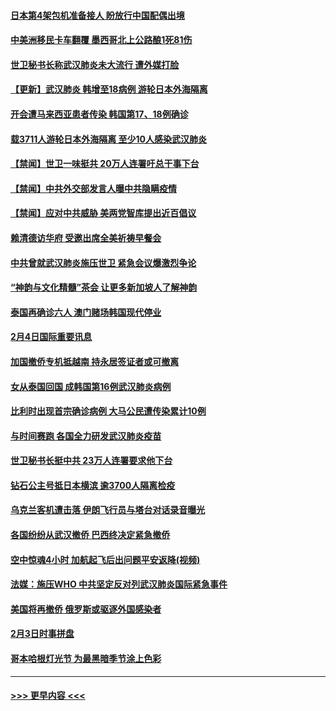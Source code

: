 #### [日本第4架包机准备接人 盼放行中国配偶出境](../pages/prog202/a102769765.md?t=02051755) 
#### [中美洲移民卡车翻覆 墨西哥北上公路酿1死81伤](../pages/prog202/a102769703.md?t=02051755) 
#### [世卫秘书长称武汉肺炎未大流行 遭外媒打脸](../pages/prog202/a102769679.md?t=02051755) 
#### [【更新】武汉肺炎 韩增至18病例 游轮日本外海隔离](../pages/prog202/a102758911.md?t=02051755) 
#### [开会遭马来西亚患者传染 韩国第17、18例确诊](../pages/prog202/a102769600.md?t=02051755) 
#### [载3711人游轮日本外海隔离 至少10人感染武汉肺炎](../pages/prog202/a102769538.md?t=02051755) 
#### [【禁闻】世卫一味挺共 20万人连署吁总干事下台](../pages/prog202/a102769445.md?t=02051755) 
#### [【禁闻】中共外交部发言人曝中共隐瞒疫情](../pages/prog202/a102769400.md?t=02051755) 
#### [【禁闻】应对中共威胁 美两党智库提出近百倡议](../pages/prog202/a102769357.md?t=02051755) 
#### [赖清德访华府  受邀出席全美祈祷早餐会](../pages/prog202/a102769350.md?t=02051755) 
#### [中共曾就武汉肺炎施压世卫 紧急会议爆激烈争论](../pages/prog202/a102769312.md?t=02051755) 
#### [“神韵与文化精髓”茶会 让更多新加坡人了解神韵](../pages/prog202/a102769286.md?t=02051755) 
#### [泰国再确诊六人 澳门赌场韩国现代停业](../pages/prog202/a102769239.md?t=02051755) 
#### [2月4日国际重要讯息](../pages/prog202/a102768884.md?t=02051755) 
#### [加国撤侨专机抵越南 持永居签证者或可撤离](../pages/prog202/a102768877.md?t=02051755) 
#### [女从泰国回国 成韩国第16例武汉肺炎病例](../pages/prog202/a102768669.md?t=02051755) 
#### [比利时出现首宗确诊病例 大马公民遭传染累计10例](../pages/prog202/a102768824.md?t=02051755) 
#### [与时间赛跑 各国全力研发武汉肺炎疫苗](../pages/prog202/a102768738.md?t=02051755) 
#### [世卫秘书长挺中共 23万人连署要求他下台](../pages/prog202/a102768717.md?t=02051755) 
#### [钻石公主号抵日本横滨 逾3700人隔离检疫](../pages/prog202/a102768714.md?t=02051755) 
#### [乌克兰客机遭击落 伊朗飞行员与塔台对话录音曝光](../pages/prog202/a102768645.md?t=02051755) 
#### [各国纷纷从武汉撤侨 巴西终决定紧急撤侨](../pages/prog202/a102768630.md?t=02051755) 
#### [空中惊魂4小时 加航起飞后出问题平安返降(视频)](../pages/prog202/a102768601.md?t=02051755) 
#### [法媒：施压WHO 中共坚定反对列武汉肺炎国际紧急事件](../pages/prog202/a102768584.md?t=02051755) 
#### [美国将再撤侨 俄罗斯或驱逐外国感染者](../pages/prog202/a102768247.md?t=02051755) 
#### [2月3日时事拼盘](../pages/prog202/a102768402.md?t=02051755) 
#### [哥本哈根灯光节 为最黑暗季节涂上色彩](../pages/prog202/a102768369.md?t=02051755) 

----
#### [ >>> 更早内容 <<< ](../indexes/prog202-earlier.md)
